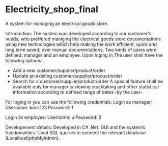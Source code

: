 # Electricity_shop_final
A system for managing an electrical goods store.

Introduction:
The system was developed according to our customer's needs, who preffered maniging the electrical goods store documentations using new technologies which help
making the work efficient, quick and long term saved, over manual documentations.
Two kinds of users were defined: manager and an employee.
Upon loging in,The user shall have the following options:
- Add a new customer/supplier/product/order
- Update an existing customer/supplier/product/order
- Search for a customer/supplier/product/order
A special feature shall be available only for manager is viewing stocktaking and other statistical information according to defined range of dates -by the user-.

For loging in you can use the following credentials:
Login as manager:
Username: boss123
Password: 1

Login as employee:
Username: u
Password: 2

Developement details:
Developed in C# .Net: GUI and the system’s functionalities.
Used SQL queries to connect the relevant database (Localhost\phpMyAdmin).


